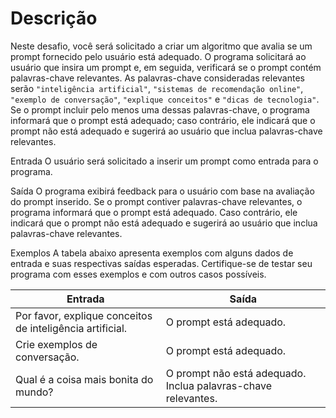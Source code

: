 # Descrição

Neste desafio, você será solicitado a criar um algoritmo que avalia se um prompt fornecido pelo usuário está adequado. O programa solicitará ao usuário que insira um prompt e, em seguida, verificará se o prompt contém palavras-chave relevantes. As palavras-chave consideradas relevantes serão `"inteligência artificial"`, `"sistemas de recomendação online"`, `"exemplo de conversação"`, `"explique conceitos"` e `"dicas de tecnologia"`. Se o prompt incluir pelo menos uma dessas palavras-chave, o programa informará que o prompt está adequado; caso contrário, ele indicará que o prompt não está adequado e sugerirá ao usuário que inclua palavras-chave relevantes.

Entrada
O usuário será solicitado a inserir um prompt como entrada para o programa.

Saída
O programa exibirá feedback para o usuário com base na avaliação do prompt inserido. Se o prompt contiver palavras-chave relevantes, o programa informará que o prompt está adequado. Caso contrário, ele indicará que o prompt não está adequado e sugerirá ao usuário que inclua palavras-chave relevantes.

Exemplos
A tabela abaixo apresenta exemplos com alguns dados de entrada e suas respectivas saídas esperadas. Certifique-se de testar seu programa com esses exemplos e com outros casos possíveis.

Entrada   | Saída
--------- | ------
Por favor, explique conceitos de inteligência artificial. | O prompt está adequado.
Crie exemplos de conversação. | O prompt está adequado.
Qual é a coisa mais bonita do mundo? | O prompt não está adequado. Inclua palavras-chave relevantes.